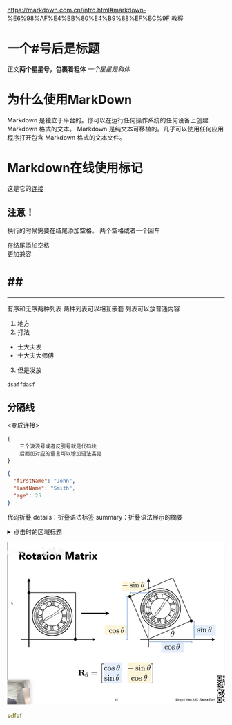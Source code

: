 <https://markdown.com.cn/intro.html#markdown-%E6%98%AF%E4%BB%80%E4%B9%88%EF%BC%9F> 教程
# 一个#号后是标题
正文**两个星星号，包裹着粗体** *一个星星是斜体*

# 为什么使用MarkDown
Markdown 是独立于平台的。你可以在运行任何操作系统的任何设备上创建 Markdown 格式的文本。
Markdown 是纯文本可移植的。几乎可以使用任何应用程序打开包含 Markdown 格式的文本文件。

# Markdown在线使用标记
这是它的[连接](https://markdown.com.cn/editor/ "悬停标题是可选的")


## 注意！
换行的时候需要在结尾添加空格。 两个空格或者一个回车

在结尾添加空格  
更加兼容

# ## ### 
* ** ***
>
>
>
>
有序和无序两种列表  两种列表可以相互嵌套  列表可以放普通内容
1. 地方
2. 打法
- 士大夫发
- 士大夫大师傅
3. 但是发放

`dsaffdasf`

分隔线
---

<变成连接>

~~~
{
    三个波浪号或者反引号就是代码块
    后面加对应的语言可以增加语法高亮
}
~~~


```json
{
  "firstName": "John",
  "lastName": "Smith",
  "age": 25
}
```
代码折叠
details：折叠语法标签
summary：折叠语法展示的摘要
<details>
<summary>点击时的区域标题</summary>

```C#
    Class B
    {
        public B(){}
        public const int Config = 0;
    }

    Class A
    {
        int a = 10;
        B b = new B();
    }
```
</details>



![旋转矩阵](/Docs/Games101/MD_PNG/旋转矩阵.png)


<font color="#666600">sdfaf</font>